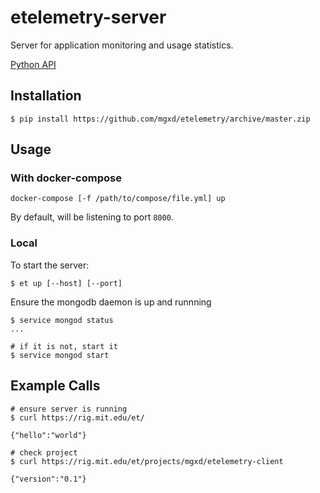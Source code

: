 # etelemetry-server
Server for application monitoring and usage statistics.

[Python API](https://github.com/mgxd/etelemetry-client)

## Installation

```
$ pip install https://github.com/mgxd/etelemetry/archive/master.zip
```

## Usage
### With docker-compose

```
docker-compose [-f /path/to/compose/file.yml] up
```

By default, will be listening to port `8000`.


### Local

To start the server:

```
$ et up [--host] [--port]
```

Ensure the mongodb daemon is up and runnning

```
$ service mongod status
...

# if it is not, start it
$ service mongod start
```

## Example Calls

```
# ensure server is running
$ curl https://rig.mit.edu/et/

{"hello":"world"}

# check project
$ curl https://rig.mit.edu/et/projects/mgxd/etelemetry-client

{"version":"0.1"}
```

